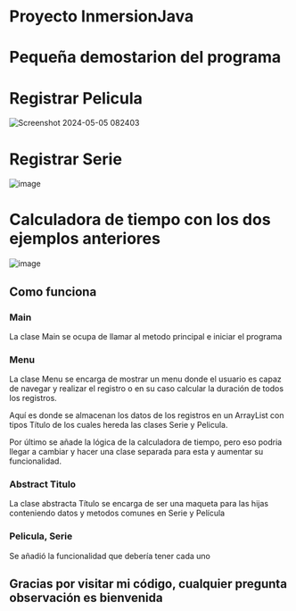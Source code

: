 # Proyecto InmersionJava

# Pequeña demostarion del programa

# Registrar Pelicula
![Screenshot 2024-05-05 082403](https://github.com/Lamorsa44/InmersionJava_Lamorsa44/assets/154420635/64ec56f4-f848-4b50-988b-19919de1bb50)

# Registrar Serie
![image](https://github.com/Lamorsa44/InmersionJava_Lamorsa44/assets/154420635/f91e8b50-6c94-4824-8962-73e70ef1ffdc)

# Calculadora de tiempo con los dos ejemplos anteriores
![image](https://github.com/Lamorsa44/InmersionJava_Lamorsa44/assets/154420635/2dab00ee-873a-4eab-bfe8-c9ae27aa5e73)


## Como funciona

### Main

<p>La clase Main se ocupa de llamar al metodo principal e iniciar el programa</p>

### Menu 

<p>La clase Menu se encarga de mostrar un menu donde el usuario es capaz de navegar y realizar el registro o en su caso calcular la duración de todos los registros.</p>

<p>Aquí es donde se almacenan los datos de los registros en un ArrayList con tipos Título de los cuales hereda las clases Serie y Pelicula. </p>

<p>Por último se añade la lógica de la calculadora de tiempo, pero eso podria llegar a cambiar y hacer una clase separada para esta y aumentar su funcionalidad. </p>

### Abstract Titulo

<p>La clase abstracta Título se encarga de ser una maqueta para las hijas conteniendo datos y metodos comunes en Serie y Película </p>

### Pelicula, Serie

<p>Se añadió la funcionalidad que debería tener cada uno</p>

## Gracias por visitar mi código, cualquier pregunta observación es bienvenida
